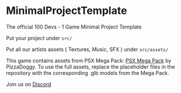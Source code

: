 # MinimalProjectTemplate
The official 100 Devs - 1 Game Minimal Project Template

Put your project under `src/`

Put all our artists assets ( Textures, Music, SFX ) under `src/assets/`

This game contains assets from PSX Mega Pack: [PSX Mega Pack](https://pizzadoggy.itch.io/psx-mega-pack) by PizzaDoggy.
To use the full assets, replace the placeholder files in the repository with the corresponding .glb models from the Mega Pack.

Join us on [Discord](https://discord.gg/UHN4AjMw4d)
